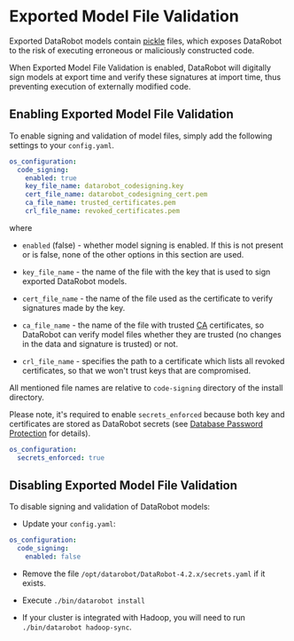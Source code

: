 # Exported Model File Validation

Exported DataRobot models contain [pickle] files, which exposes DataRobot to
the risk of executing erroneous or maliciously constructed code.

[pickle]: https://docs.python.org/2/library/pickle.html

When Exported Model File Validation is enabled, DataRobot will digitally sign
models at export time and verify these signatures at import time, thus
preventing execution of externally modified code.

## Enabling Exported Model File Validation

To enable signing and validation of model files, simply add the following
settings to your `config.yaml`.

```yaml
os_configuration:
  code_signing:
    enabled: true
    key_file_name: datarobot_codesigning.key
    cert_file_name: datarobot_codesigning_cert.pem
    ca_file_name: trusted_certificates.pem
    crl_file_name: revoked_certificates.pem
```

where

* `enabled` (false) - whether model signing is enabled. If this is not present
   or is false, none of the other options in this section are used.

* `key_file_name` - the name of the file with the key that is used to sign
  exported DataRobot models.

* `cert_file_name` - the name of the file used as the certificate to verify
  signatures made by the key.

* `ca_file_name` - the name of the file with trusted [CA] certificates, so
  DataRobot can verify model files whether they are trusted (no changes
  in the data and signature is trusted) or not.

  [CA]: https://en.wikipedia.org/wiki/Certificate_authority

* `crl_file_name` - specifies the path to a certificate which lists all revoked
  certificates, so that we won't trust keys that are compromised.

All mentioned file names are relative to `code-signing` directory of the
install directory.

Please note, it's required to enable `secrets_enforced` because both key and
certificates are stored as DataRobot secrets (see [Database Password Protection]
for details).

[Database Password Protection]: database-passwords.html

```yaml
os_configuration:
  secrets_enforced: true
```

## Disabling Exported Model File Validation

To disable signing and validation of DataRobot models:

* Update your `config.yaml`:

```yaml
os_configuration:
  code_signing:
    enabled: false
```

* Remove the file `/opt/datarobot/DataRobot-4.2.x/secrets.yaml` if it exists.

* Execute `./bin/datarobot install`

* If your cluster is integrated with Hadoop, you will need to run
  `./bin/datarobot hadoop-sync`.
